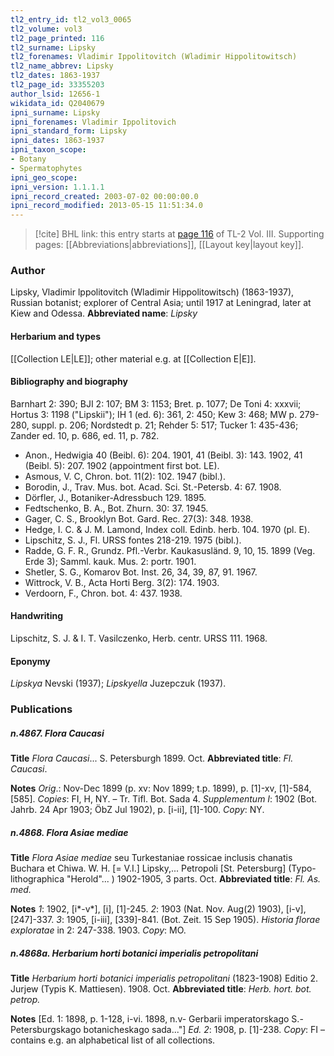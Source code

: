 ```yaml
---
tl2_entry_id: tl2_vol3_0065
tl2_volume: vol3
tl2_page_printed: 116
tl2_surname: Lipsky
tl2_forenames: Vladimir Ippolitovitch (Wladimir Hippolitowitsch)
tl2_name_abbrev: Lipsky
tl2_dates: 1863-1937
tl2_page_id: 33355203
author_lsid: 12656-1
wikidata_id: Q2040679
ipni_surname: Lipsky
ipni_forenames: Vladimir Ippolitovich
ipni_standard_form: Lipsky
ipni_dates: 1863-1937
ipni_taxon_scope: 
- Botany
- Spermatophytes
ipni_geo_scope: 
ipni_version: 1.1.1.1
ipni_record_created: 2003-07-02 00:00:00.0
ipni_record_modified: 2013-05-15 11:51:34.0
---
```



> [!cite] BHL link: this entry starts at [page 116](https://www.biodiversitylibrary.org/page/33355203) of TL-2 Vol. III.
> Supporting pages: [[Abbreviations|abbreviations]], [[Layout key|layout key]].

### Author

Lipsky, Vladimir lppolitovitch (Wladimir Hippolitowitsch) (1863-1937), Russian botanist; explorer of Central Asia; until 1917 at Leningrad, later at Kiew and Odessa. 
**Abbreviated name**: *Lipsky*

#### Herbarium and types

[[Collection LE|LE]]; other material e.g. at [[Collection E|E]].

#### Bibliography and biography

Barnhart 2: 390; BJI 2: 107; BM 3: 1153; Bret. p. 1077; De Toni 4: xxxvii; Hortus 3: 1198 ("Lipskii"); IH 1 (ed. 6): 361, 2: 450; Kew 3: 468; MW p. 279-280, suppl. p. 206; Nordstedt p. 21; Rehder 5: 517; Tucker 1: 435-436; Zander ed. 10, p. 686, ed. 11, p. 782.
- Anon., Hedwigia 40 (Beibl. 6): 204. 1901, 41 (Beibl. 3): 143. 1902, 41 (Beibl. 5): 207. 1902 (appointment first bot. LE).
- Asmous, V. C, Chron. bot. 11(2): 102. 1947 (bibl.).
- Borodin, J., Trav. Mus. bot. Acad. Sci. St.-Petersb. 4: 67. 1908.
- Dörfler, J., Botaniker-Adressbuch 129. 1895.
- Fedtschenko, B. A., Bot. Zhurn. 30: 37. 1945.
- Gager, C. S., Brooklyn Bot. Gard. Rec. 27(3): 348. 1938.
- Hedge, I. C. & J. M. Lamond, Index coll. Edinb. herb. 104. 1970 (pl. E).
- Lipschitz, S. J., Fl. URSS fontes 218-219. 1975 (bibl.).
- Radde, G. F. R., Grundz. Pfl.-Verbr. Kaukasusländ. 9, 10, 15. 1899 (Veg. Erde 3); Samml. kauk. Mus. 2: portr. 1901.
- Shetler, S. G., Komarov Bot. Inst. 26, 34, 39, 87, 91. 1967.
- Wittrock, V. B., Acta Horti Berg. 3(2): 174. 1903.
- Verdoorn, F., Chron. bot. 4: 437. 1938.

#### Handwriting

Lipschitz, S. J. & I. T. Vasilczenko, Herb. centr. URSS 111. 1968.

#### Eponymy

*Lipskya* Nevski (1937); *Lipskyella* Juzepczuk (1937).

### Publications

##### n.4867. Flora Caucasi

**Title**
*Flora Caucasi*... S. Petersburgh 1899. Oct.
**Abbreviated title**: *Fl. Caucasi*.

**Notes**
*Orig*.: Nov-Dec 1899 (p. xv: Nov 1899; t.p. 1899), p. \[1\]-xv, \[1\]-584, \[585\]. *Copies*: FI, H, NY. – Tr. Tifl. Bot. Sada 4.
*Supplementum I*: 1902 (Bot. Jahrb. 24 Apr 1903; ÖbZ Jul 1902), p. \[i-ii\], \[1\]-100. *Copy*: NY.

##### n.4868. Flora Asiae mediae

**Title**
*Flora Asiae mediae* seu Turkestaniae rossicae inclusis chanatis Buchara et Chiwa. W. H. \[= V.I.\] Lipsky,... Petropoli \[St. Petersburg\] (Typo-lithographica "Herold"... ) 1902-1905, 3 parts. Oct.
**Abbreviated title**: *Fl. As. med.*

**Notes**
*1*: 1902, \[i\*-v\*\], \[i\], \[1\]-245.
*2*: 1903 (Nat. Nov. Aug(2) 1903), \[i-v\], \[247\]-337.
*3*: 1905, \[i-iii\], \[339\]-841. (Bot. Zeit. 15 Sep 1905).
*Historia florae exploratae* in 2: 247-338. 1903.
*Copy*: MO.

##### n.4868a. Herbarium horti botanici imperialis petropolitani

**Title**
*Herbarium horti botanici imperialis petropolitani* (1823-1908) Editio 2. Jurjew (Typis K. Mattiesen). 1908. Oct.
**Abbreviated title**: *Herb. hort. bot. petrop.*

**Notes**
\[Ed. 1: 1898, p. 1-128, i-vi. 1898, n.v- Gerbarii imperatorskago S.-Petersburgskago botanicheskago sada..."\]
*Ed. 2*: 1908, p. \[1\]-238. *Copy*: FI – contains e.g. an alphabetical list of all collections.

